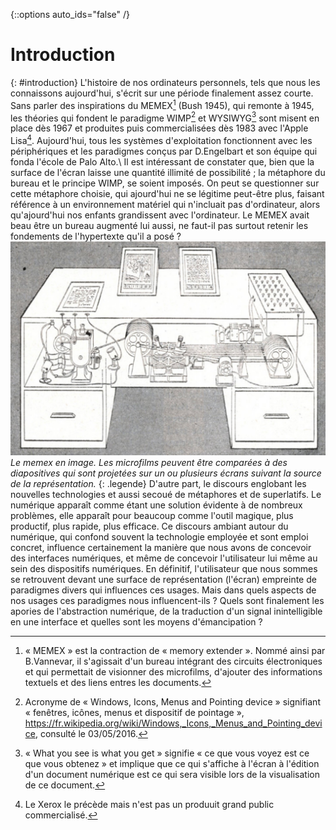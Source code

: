 {::options auto_ids="false" /}

Introduction
=
{: #introduction}
L'histoire de nos ordinateurs personnels, tels que nous les connaissons aujourd'hui, s'écrit sur une période finalement assez courte. Sans parler des inspirations du MEMEX[^memex] (Bush 1945), qui remonte à 1945, les théories qui fondent le paradigme WIMP[^wimp] et WYSIWYG[^wysiwyg] sont misent en place dès 1967 et produites puis commercialisées dès 1983 avec l'Apple Lisa[^xerox]. Aujourd'hui, tous les systèmes d'exploitation fonctionnent avec les périphériques et les paradigmes conçus par D.Engelbart et son équipe qui fonda l'école de Palo Alto.\\
Il est intéressant de constater que, bien que la surface de l'écran laisse une quantité illimité de possibilité ; la métaphore du bureau et le principe WIMP, se soient imposés. On peut se questionner sur cette métaphore choisie, qui ajourd'hui ne se légitime peut-être plus, faisant référence à un environnement matériel qui n'incluait pas d'ordinateur, alors qu'ajourd'hui nos enfants grandissent avec l'ordinateur. Le MEMEX avait beau être un bureau augmenté lui aussi, ne faut-il pas surtout retenir les fondements de l'hypertexte qu'il a posé ?
![Le memex en image](./assets/img/memex_1945_as-you-may-think_life-magazine.jpg)
*Le memex en image. Les microfilms peuvent être comparées à des diapositives qui sont projetées sur un ou plusieurs écrans suivant la source de la représentation.*
{: .legende}
D'autre part, le discours englobant les nouvelles technologies et aussi secoué de métaphores et de superlatifs. Le numérique apparaît comme étant une solution évidente à de nombreux problèmes, elle apparaît pour beaucoup comme l'outil magique, plus productif, plus rapide, plus efficace. Ce discours ambiant autour du numérique, qui confond souvent la technologie employée et sont emploi concret, influence certainement la manière que nous avons de concevoir des interfaces numériques, et même de concevoir l'utilisateur lui même au sein des dispositifs numériques.
En définitif, l'utilisateur que nous sommes se retrouvent devant une surface de représentation (l'écran) empreinte de paradigmes divers qui influences ces usages. Mais dans quels aspects de nos usages ces paradigmes nous influencent-ils ? Quels sont finalement les apories de l'abstraction numérique, de la traduction d'un signal inintelligible en une interface et quelles sont les moyens d'émancipation ?


[^wimp]: Acronyme de « Windows, Icons, Menus and Pointing device » signifiant « fenêtres, icônes, menus et dispositif de pointage », https://fr.wikipedia.org/wiki/Windows,_Icons,_Menus_and_Pointing_device, consulté le 03/05/2016.
[^xerox]: Le Xerox le précède mais n'est pas un produuit grand public commercialisé.
[^wysiwyg]: « What you see is what you get » signifie « ce que vous voyez est ce que vous obtenez » et implique que ce qui s'affiche à l'écran à l'édition d'un document numérique est ce qui sera visible lors de la visualisation de ce document.
[^memex]: « MEMEX » est la contraction de « memory extender ». Nommé ainsi par B.Vannevar, il s'agissait d'un bureau intégrant des circuits électroniques et qui permettait de visionner des microfilms, d'ajouter des informations textuels et des liens entres les documents.
